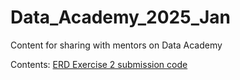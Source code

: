 # Data_Academy_2025_Jan
Content for sharing with mentors on Data Academy

Contents:
[ERD Exercise 2 submission code]([https://example.com](https://github.com/jamesedwardharper/Data_Academy_2025_Jan/blob/main/erd_exercise_2))
